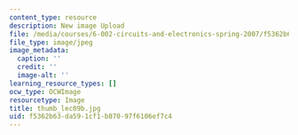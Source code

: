 ```yaml
---
content_type: resource
description: New image Upload
file: /media/courses/6-002-circuits-and-electronics-spring-2007/f5362b63da591cf1b87097f6106ef7c4_thumb_lec09b.jpg
file_type: image/jpeg
image_metadata:
  caption: ''
  credit: ''
  image-alt: ''
learning_resource_types: []
ocw_type: OCWImage
resourcetype: Image
title: thumb_lec09b.jpg
uid: f5362b63-da59-1cf1-b870-97f6106ef7c4
---
```

